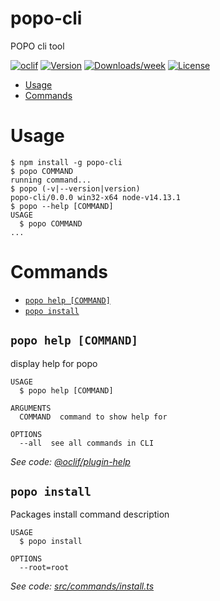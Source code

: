 popo-cli
========

POPO cli tool

[![oclif](https://img.shields.io/badge/cli-oclif-brightgreen.svg)](https://oclif.io)
[![Version](https://img.shields.io/npm/v/popo-cli.svg)](https://npmjs.org/package/popo-cli)
[![Downloads/week](https://img.shields.io/npm/dw/popo-cli.svg)](https://npmjs.org/package/popo-cli)
[![License](https://img.shields.io/npm/l/popo-cli.svg)](https://github.com/morteza-jamali/popo-cli/blob/master/package.json)

<!-- toc -->
* [Usage](#usage)
* [Commands](#commands)
<!-- tocstop -->
# Usage
<!-- usage -->
```sh-session
$ npm install -g popo-cli
$ popo COMMAND
running command...
$ popo (-v|--version|version)
popo-cli/0.0.0 win32-x64 node-v14.13.1
$ popo --help [COMMAND]
USAGE
  $ popo COMMAND
...
```
<!-- usagestop -->
# Commands
<!-- commands -->
* [`popo help [COMMAND]`](#popo-help-command)
* [`popo install`](#popo-install)

## `popo help [COMMAND]`

display help for popo

```
USAGE
  $ popo help [COMMAND]

ARGUMENTS
  COMMAND  command to show help for

OPTIONS
  --all  see all commands in CLI
```

_See code: [@oclif/plugin-help](https://github.com/oclif/plugin-help/blob/v3.2.2/src/commands/help.ts)_

## `popo install`

Packages install command description

```
USAGE
  $ popo install

OPTIONS
  --root=root
```

_See code: [src/commands/install.ts](https://github.com/morteza-jamali/popo-cli/blob/v0.0.0/src/commands/install.ts)_
<!-- commandsstop -->
